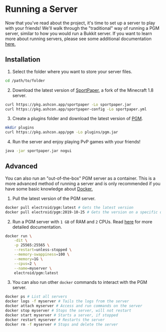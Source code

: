 Running a Server
================

Now that you've read about the project, it's time to set up a server to play with your friends! We'll walk through the "traditional" way of running a PGM server, similar to how you would run a Bukkit server. If you want to learn more about running servers, please see some additional documentation [here.](https://www.spigotmc.org/wiki/spigot-installation/)

Installation
------------

1. Select the folder where you want to store your server files.
```bash
cd /path/to/folder
```

2. Download the latest version of [SportPaper](https://pkg.ashcon.app/sportpaper), a fork of the Minecraft 1.8 server.
```bash
curl https://pkg.ashcon.app/sportpaper -Lo sportpaper.jar
curl https://pkg.ashcon.app/sportpaper-config -Lo sportpaper.yml
```

3. Create a plugins folder and download the latest version of [PGM](https://pkg.ashcon.app/pgm).
```bash
mkdir plugins
curl https://pkg.ashcon.app/pgm -Lo plugins/pgm.jar
```

4. Run the server and enjoy playing PvP games with your friends!
```bash
java -jar sportpaper.jar nogui
```

Advanced
--------

You can also run an "out-of-the-box" PGM server as a container. This is a more advanced method of running a server and is only recommended if you have some basic knowledge about [Docker.](https://www.freecodecamp.org/news/a-beginner-friendly-introduction-to-containers-vms-and-docker-79a9e3e119b/)

1. Pull the latest version of the PGM server.
```bash
docker pull electroid/pgm:latest # Gets the latest version
docker pull electroid/pgm:2019-10-25 # Gets the version on a specific date
```

2. Run a PGM server with `1 GB` of RAM and `2` CPUs. Read [here](https://docs.docker.com/engine/reference/run) for more detailed documentation.
```bash
docker run \
    -dit \
    -p 25565:25565 \
    --restart=unless-stopped \
    --memory-swappiness=100 \
    --memory=1G \
    --cpus=2 \
    --name=myserver \
    electroid/pgm:latest
```

3. You can also run other `docker` commands to interact with the PGM server.
```bash
docker ps # List all servers
docker logs -f myserver # Tails the logs from the server
docker attach myserver # Access and run commands on the server
docker stop myserver # Stops the server, will not restart
docker start myserver # Starts a server, if stopped
docker restart myserver # Restarts the server
docker rm -f myserver # Stops and delete the server
```
